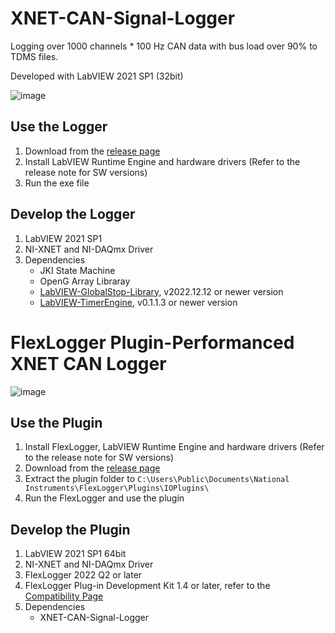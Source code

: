 # XNET-CAN-Signal-Logger

Logging over 1000 channels * 100 Hz CAN data with bus load over 90% to TDMS files.

Developed with LabVIEW 2021 SP1 (32bit)

![image](https://user-images.githubusercontent.com/64485819/224992365-212132a9-50f4-43cd-b075-6730601d55da.png)

## Use the Logger

1. Download from the [release page](https://github.com/SallyTYT/XNET-CAN-Signal-Logger/releases)
2. Install LabVIEW Runtime Engine and hardware drivers (Refer to the release note for SW versions)
3. Run the exe file

## Develop the Logger

1. LabVIEW 2021 SP1
2. NI-XNET and NI-DAQmx Driver
3. Dependencies
    * JKI State Machine
    * OpenG Array Libraray
    * [LabVIEW-GlobalStop-Library](https://github.com/NEVSTOP-LAB/LabVIEW-GlobalStop-Library),  v2022.12.12 or newer version
    * [LabVIEW-TimerEngine](https://github.com/NEVSTOP-LAB/LabVIEW-TimerEngine), v0.1.1.3 or newer version

# FlexLogger Plugin-Performanced XNET CAN Logger

![image](https://user-images.githubusercontent.com/64485819/236158495-e3ff9088-e3f9-40cc-b8e8-e56211bc00f6.png)

## Use the Plugin

1. Install FlexLogger, LabVIEW Runtime Engine and hardware drivers (Refer to the release note for SW versions)
2. Download from the [release page](https://github.com/SallyTYT/XNET-CAN-Signal-Logger/releases)
3. Extract the plugin folder to `C:\Users\Public\Documents\National Instruments\FlexLogger\Plugins\IOPlugins\`
4. Run the FlexLogger and use the plugin

## Develop the Plugin

1. LabVIEW 2021 SP1 64bit
2. NI-XNET and NI-DAQmx Driver
3. FlexLogger 2022 Q2 or later
4. FlexLogger Plug-in Development Kit 1.4 or later, refer to the [Compatibility Page](https://www.ni.com/docs/zh-CN/bundle/flexlogger-plug-in-development-kit/page/software-version-compatibility.html)
5. Dependencies
    * XNET-CAN-Signal-Logger
